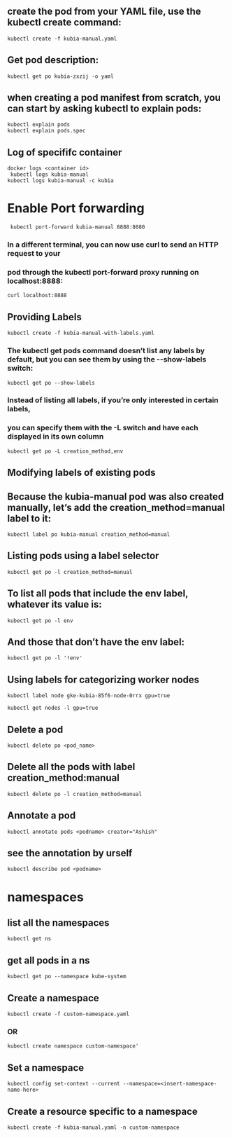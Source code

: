 ## create the pod from your YAML file, use the kubectl create command:
    kubectl create -f kubia-manual.yaml

## Get pod description:
    kubectl get po kubia-zxzij -o yaml
 
## when creating a pod manifest from scratch, you can start by asking kubectl to explain pods:
    kubectl explain pods
    kubectl explain pods.spec 
 

 
 ## Log of specififc container
    docker logs <container id>
     kubectl logs kubia-manual
    kubectl logs kubia-manual -c kubia

# Enable Port forwarding
     kubectl port-forward kubia-manual 8888:8080

### In a different terminal, you can now use curl to send an HTTP request to your 
### pod through the kubectl port-forward proxy running on localhost:8888:
    curl localhost:8888

## Providing Labels

    kubectl create -f kubia-manual-with-labels.yaml
 
 ### The kubectl get pods command doesn’t list any labels by default, but you can see them by using the --show-labels switch:
 
    kubectl get po --show-labels

### Instead of listing all labels, if you’re only interested in certain labels,
### you can specify them with the -L switch and have each displayed in its own column

    kubectl get po -L creation_method,env



##  Modifying labels of existing pods
## Because the kubia-manual pod was also created manually, let’s add the creation_method=manual label to it:
    kubectl label po kubia-manual creation_method=manual

## Listing pods using a label selector
    kubectl get po -l creation_method=manual
## To list all pods that include the env label, whatever its value is:

    kubectl get po -l env

## And those that don’t have the env label:
    kubectl get po -l '!env'
 
## Using labels for categorizing worker nodes
    kubectl label node gke-kubia-85f6-node-0rrx gpu=true
 
    kubectl get nodes -l gpu=true
 
## Delete a pod
    kubectl delete po <pod_name>
 
## Delete all the pods with label creation_method:manual

    kubectl delete po -l creation_method=manual
 
 
## Annotate a pod
    kubectl annotate pods <podname> creator="Ashish"
 
## see the annotation by urself
    kubectl describe pod <podname>
 
 # namespaces
 ## list all the namespaces
    kubectl get ns
 
## get all pods in a ns
    kubectl get po --namespace kube-system
 
## Create a namespace
    kubectl create -f custom-namespace.yaml
### OR
    kubectl create namespace custom-namespace'
    
 ## Set a namespace
 
    kubectl config set-context --current --namespace=<insert-namespace-name-here>

## Create a resource specific to a namespace
    kubectl create -f kubia-manual.yaml -n custom-namespace


